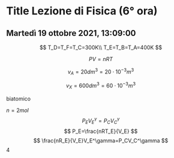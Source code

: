 # Title Lezione di Fisica (6° ora)
## Martedì 19 ottobre 2021, 13:09:00

$$
T_D=T_F=T_C=300K\\
T_E=T_B=T_A=400K
$$


$$
PV=nRT
$$



$$
v_A=20dm^3=20\cdot10^{-3}m^3
$$

$$
v_X=600dm^3=60\cdot 10^{-3}m^3
$$


biatomico

$n=2mol$
$$
P_EV_E^\gamma=P_CV_C^\gamma$$
$$
P_E=\frac{nRT_E}{V_E}
$$
$$
\frac{nR_E}{V_E}V_E^\gamma=P_CV_C^\gamma
$$
4
<!--stackedit_data:
eyJoaXN0b3J5IjpbLTE1MzI0MjI3ODEsLTQ1NTk3NjM4OCwtNT
Q0NDA4OTE1XX0=
-->
